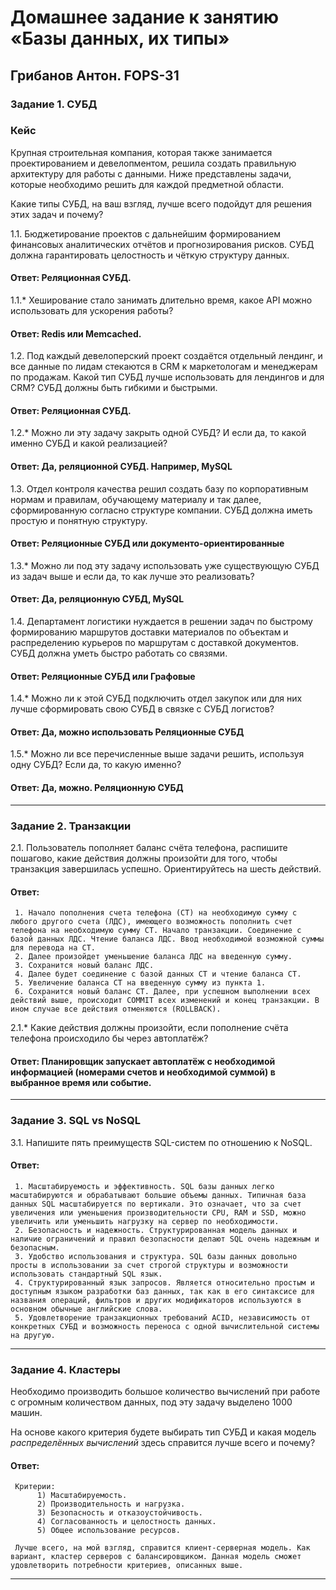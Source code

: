 # Домашнее задание к занятию «Базы данных, их типы»
## Грибанов Антон. FOPS-31

### Задание 1. СУБД

### Кейс
Крупная строительная компания, которая также занимается проектированием и девелопментом, решила создать 
правильную архитектуру для работы с данными. Ниже представлены задачи, которые необходимо решить для
каждой предметной области. 

Какие типы СУБД, на ваш взгляд, лучше всего подойдут для решения этих задач и почему? 
 
1.1. Бюджетирование проектов с дальнейшим формированием финансовых аналитических отчётов и прогнозирования рисков.
СУБД должна гарантировать целостность и чёткую структуру данных.

#### Ответ: Реляционная СУБД.

1.1.* Хеширование стало занимать длительно время, какое API можно использовать для ускорения работы? 

#### Ответ: Redis или Memcached.

1.2. Под каждый девелоперский проект создаётся отдельный лендинг, и все данные по лидам стекаются в CRM к 
маркетологам и менеджерам по продажам. Какой тип СУБД лучше использовать для лендингов и для CRM? 
СУБД должны быть гибкими и быстрыми.

#### Ответ: Реляционная СУБД.

1.2.* Можно ли эту задачу закрыть одной СУБД? И если да, то какой именно СУБД и какой реализацией?

#### Ответ: Да, реляционной СУБД. Например, MySQL

1.3. Отдел контроля качества решил создать базу по корпоративным нормам и правилам, обучающему материалу 
и так далее, сформированную согласно структуре компании. СУБД должна иметь простую и понятную структуру.

#### Ответ: Реляционные СУБД или документо-ориентированные

1.3.* Можно ли под эту задачу использовать уже существующую СУБД из задач выше и если да, то как лучше это 
реализовать?

#### Ответ: Да, реляционную СУБД, MySQL

1.4. Департамент логистики нуждается в решении задач по быстрому формированию маршрутов доставки материалов 
по объектам и распределению курьеров по маршрутам с доставкой документов. СУБД должна уметь быстро работать
со связями.

#### Ответ: Реляционные СУБД или Графовые

1.4.* Можно ли к этой СУБД подключить отдел закупок или для них лучше сформировать свою СУБД в связке с СУБД 
логистов?

#### Ответ: Да, можно использовать Реляционные СУБД

1.5.* Можно ли все перечисленные выше задачи решить, используя одну СУБД? Если да, то какую именно?

#### Ответ: Да, можно. Реляционную СУБД

---

### Задание 2. Транзакции

2.1. Пользователь пополняет баланс счёта телефона, распишите пошагово, какие действия должны произойти для того, чтобы 
транзакция завершилась успешно. Ориентируйтесь на шесть действий.

#### Ответ: 
     1. Начало пополнения счета телефона (СТ) на необходимую сумму с любого другого счета (ЛДС), имеющего возможность пополнить счет телефона на необходимую сумму СТ. Начало транзакции. Соединение с базой данных ЛДС. Чтение баланса ЛДС. Ввод необходимой возможной суммы для перевода на СТ.
     2. Далее произойдет уменьшение баланса ЛДС на введенную сумму.
     3. Сохранится новый баланс ЛДС.
     4. Далее будет соединение с базой данных СТ и чтение баланса СТ.
     5. Увеличение баланса СТ на введенную сумму из пункта 1.
     6. Сохранится новый баланс СТ. Далее, при успешном выполнении всех действий выше, происходит COMMIT всех изменений и конец транзакции. В ином случае все действия отменяются (ROLLBACK).

2.1.* Какие действия должны произойти, если пополнение счёта телефона происходило бы через автоплатёж?

#### Ответ: Планировщик запускает автоплатёж с необходимой информацией (номерами счетов и необходимой суммой) в выбранное время или событие.

---

### Задание 3. SQL vs NoSQL

3.1. Напишите пять преимуществ SQL-систем по отношению к NoSQL. 

#### Ответ:
     1. Масштабируемость и эффективность. SQL базы данных легко масштабируются и обрабатывают большие объемы данных. Типичная база данных SQL масштабируется по вертикали. Это означает, что за счет увеличения или уменьшения производительности CPU, RAM и SSD, можно увеличить или уменьшить нагрузку на сервер по необходимости.
     2. Безопасность и надежность. Структурированная модель данных и наличие ограничений и правил безопасности делают SQL очень надежным и безопасным.
     3. Удобство использования и структура. SQL базы данных довольно просты в использовании за счет строгой структуры и возможности использовать стандартный SQL язык.
     4. Структурированный язык запросов. Является относительно простым и доступным языком разработки баз данных, так как в его синтаксисе для названия операций, фильтров и других модификаторов используются в основном обычные английские слова.
     5. Удовлетворение транзакционных требований ACID, независимость от конкретных СУБД и возможность переноса с одной вычислительной системы на другую.

---

### Задание 4. Кластеры

Необходимо производить большое количество вычислений при работе с огромным количеством данных, под эту задачу 
выделено 1000 машин. 

На основе какого критерия будете выбирать тип СУБД и какая модель *распределённых вычислений* 
здесь справится лучше всего и почему?

#### Ответ:
     Критерии:
          1) Масштабируемость. 
          2) Производительность и нагрузка.
          3) Безопасность и отказоустойчивость.
          4) Согласованность и целостность данных.
          5) Общее использование ресурсов.

     Лучше всего, на мой взгляд, справится клиент-серверная модель. Как вариант, кластер серверов с балансировщиком. Данная модель сможет удовлетворить потребности критериев, описанных выше.

---
